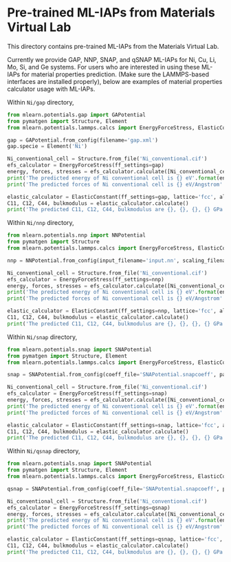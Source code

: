 # Pre-trained ML-IAPs from Materials Virtual Lab

This directory contains pre-trained ML-IAPs from the Materials Virtual Lab. 

Currently we provide GAP, NNP, SNAP, and qSNAP ML-IAPs for Ni, Cu, Li, Mo, Si, and Ge systems.
For users who are interested in using these ML-IAPs for material properties prediction. 
(Make sure the LAMMPS-based interfaces are installed properly),
below are examples of material properties calculator usage with ML-IAPs.

Within `Ni/gap` directory,

```python
from mlearn.potentials.gap import GAPotential
from pymatgen import Structure, Element
from mlearn.potentials.lammps.calcs import EnergyForceStress, ElasticConstant

gap = GAPotential.from_config(filename='gap.xml')
gap.specie = Element('Ni')

Ni_conventional_cell = Structure.from_file('Ni_conventional.cif')
efs_calculator = EnergyForceStress(ff_settings=gap)
energy, forces, stresses = efs_calculator.calculate([Ni_conventional_cell])[0]
print('The predicted energy of Ni conventional cell is {} eV'.format(energy))
print('The predicted forces of Ni conventional cell is {} eV/Angstrom'.format(forces))

elastic_calculator = ElasticConstant(ff_settings=gap, lattice='fcc', alat=3.508)
C11, C12, C44, bulkmodulus = elastic_calculator.calculate()
print('The predicted C11, C12, C44, bulkmodulus are {}, {}, {}, {} GPa'.format(C11, C12, C44, bulkmodulus))
```

Within `Ni/nnp` directory,

```python
from mlearn.potentials.nnp import NNPotential
from pymatgen import Structure
from mlearn.potentials.lammps.calcs import EnergyForceStress, ElasticConstant

nnp = NNPotential.from_config(input_filename='input.nn', scaling_filename='scaling.data', weights_filename='weights.028.data')

Ni_conventional_cell = Structure.from_file('Ni_conventional.cif')
efs_calculator = EnergyForceStress(ff_settings=nnp)
energy, forces, stresses = efs_calculator.calculate([Ni_conventional_cell])[0]
print('The predicted energy of Ni conventional cell is {} eV'.format(energy))
print('The predicted forces of Ni conventional cell is {} eV/Angstrom'.format(forces))

elastic_calculator = ElasticConstant(ff_settings=nnp, lattice='fcc', alat=3.508)
C11, C12, C44, bulkmodulus = elastic_calculator.calculate()
print('The predicted C11, C12, C44, bulkmodulus are {}, {}, {}, {} GPa'.format(C11, C12, C44, bulkmodulus))
```

Within `Ni/snap` directory,

```python
from mlearn.potentials.snap import SNAPotential
from pymatgen import Structure, Element
from mlearn.potentials.lammps.calcs import EnergyForceStress, ElasticConstant

snap = SNAPotential.from_config(coeff_file='SNAPotential.snapcoeff', param_file='SNAPotential.snapparam')

Ni_conventional_cell = Structure.from_file('Ni_conventional.cif')
efs_calculator = EnergyForceStress(ff_settings=snap)
energy, forces, stresses = efs_calculator.calculate([Ni_conventional_cell])[0]
print('The predicted energy of Ni conventional cell is {} eV'.format(energy))
print('The predicted forces of Ni conventional cell is {} eV/Angstrom'.format(forces))

elastic_calculator = ElasticConstant(ff_settings=snap, lattice='fcc', alat=3.508)
C11, C12, C44, bulkmodulus = elastic_calculator.calculate()
print('The predicted C11, C12, C44, bulkmodulus are {}, {}, {}, {} GPa'.format(C11, C12, C44, bulkmodulus))
```

Within `Ni/qsnap` directory,

```python
from mlearn.potentials.snap import SNAPotential
from pymatgen import Structure, Element
from mlearn.potentials.lammps.calcs import EnergyForceStress, ElasticConstant

qsnap = SNAPotential.from_config(coeff_file='SNAPotential.snapcoeff', param_file='SNAPotential.snapparam')

Ni_conventional_cell = Structure.from_file('Ni_conventional.cif')
efs_calculator = EnergyForceStress(ff_settings=qsnap)
energy, forces, stresses = efs_calculator.calculate([Ni_conventional_cell])[0]
print('The predicted energy of Ni conventional cell is {} eV'.format(energy))
print('The predicted forces of Ni conventional cell is {} eV/Angstrom'.format(forces))

elastic_calculator = ElasticConstant(ff_settings=qsnap, lattice='fcc', alat=3.508)
C11, C12, C44, bulkmodulus = elastic_calculator.calculate()
print('The predicted C11, C12, C44, bulkmodulus are {}, {}, {}, {} GPa'.format(C11, C12, C44, bulkmodulus))
```